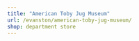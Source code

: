 ```yaml
---
title: "American Toby Jug Museum"
url: /evanston/american-toby-jug-museum/
shop: department store
---
```

